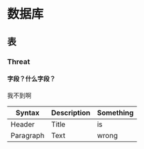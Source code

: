 # 数据库

## 表

### Threat

#### 字段？什么字段？

我不到啊

| Syntax    | Description | Something |
| --------- | ----------- | --------- |
| Header    | Title       | is        |
| Paragraph | Text        | wrong     |
